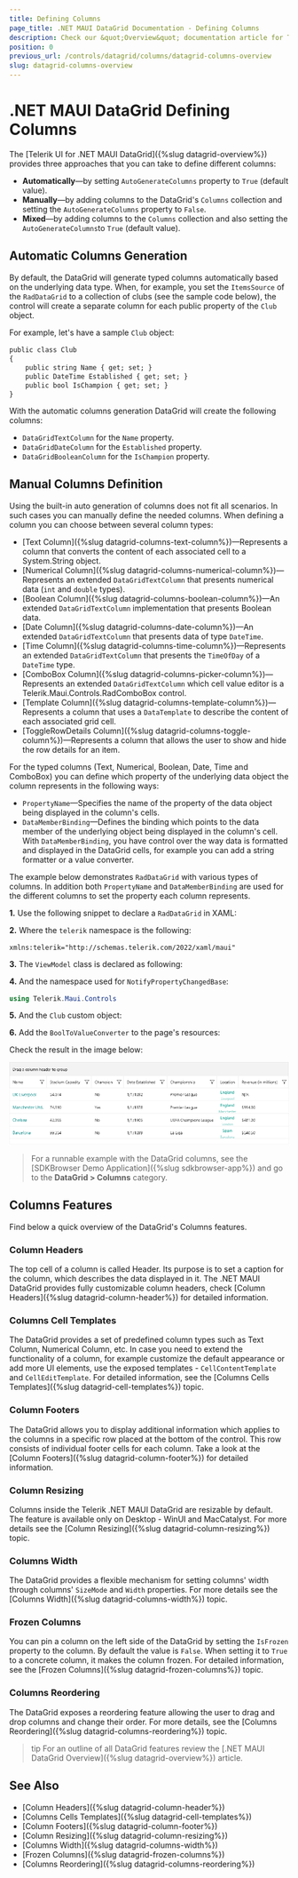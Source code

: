 ```yaml
---
title: Defining Columns
page_title: .NET MAUI DataGrid Documentation - Defining Columns
description: Check our &quot;Overview&quot; documentation article for Telerik DataGrid for .NET MAUI.
position: 0
previous_url: /controls/datagrid/columns/datagrid-columns-overview
slug: datagrid-columns-overview
---
```


# .NET MAUI DataGrid Defining Columns

The [Telerik UI for .NET MAUI DataGrid]({%slug datagrid-overview%}) provides three approaches that you can take to define different columns:

* **Automatically**&mdash;by setting `AutoGenerateColumns` property to `True` (default value).
* **Manually**&mdash;by adding columns to the DataGrid's `Columns` collection and setting the `AutoGenerateColumns` property to `False`.
* **Mixed**&mdash;by adding columns to the `Columns` collection and also setting the `AutoGenerateColumns`to `True` (default value).

## Automatic Columns Generation

By default, the DataGrid will generate typed columns automatically based on the underlying data type. When, for example, you set the `ItemsSource` of the `RadDataGrid` to a collection of clubs (see the sample code below), the control will create a separate column for each public property of the `Club` object.

For example, let's have a sample `Club` object:

```XAML
public class Club
{ 
    public string Name { get; set; }
    public DateTime Established { get; set; }
    public bool IsChampion { get; set; }
}
```

With the automatic columns generation DataGrid will create the following columns:

* `DataGridTextColumn` for the `Name` property.
* `DataGridDateColumn` for the `Established` property.
* `DataGridBooleanColumn` for the `IsChampion` property.

## Manual Columns Definition

Using the built-in auto generation of columns does not fit all scenarios. In such cases you can manually define the needed columns. When defining a column you can choose between several column types:

* [Text Column]({%slug datagrid-columns-text-column%})&mdash;Represents a column that converts the content of each associated cell to a System.String object.
* [Numerical Column]({%slug datagrid-columns-numerical-column%})&mdash;Represents an extended `DataGridTextColumn` that presents numerical data (`int` and `double` types).
* [Boolean Column]({%slug datagrid-columns-boolean-column%})&mdash;An extended `DataGridTextColumn` implementation that presents Boolean data.
* [Date Column]({%slug datagrid-columns-date-column%})&mdash;An extended `DataGridTextColumn` that presents data of type `DateTime`.
* [Time Column]({%slug datagrid-columns-time-column%})&mdash;Represents an extended `DataGridTextColumn` that presents the `TimeOfDay` of a `DateTime` type.
* [ComboBox Column]({%slug datagrid-columns-picker-column%})&mdash;Represents an extended `DataGridTextColumn`  which cell value editor is a Telerik.Maui.Controls.RadComboBox control.
* [Template Column]({%slug datagrid-columns-template-column%})&mdash;Represents a column that uses a `DataTemplate` to describe the content of each associated grid cell.
* [ToggleRowDetails Column]({%slug datagrid-columns-toggle-column%})&mdash;Represents a column that allows the user to show and hide the row details for an item.

For the typed columns (Text, Numerical, Boolean, Date, Time and ComboBox) you can define which property of the underlying data object the column represents in the following ways:

* `PropertyName`&mdash;Specifies the name of the property of the data object being displayed in the column's cells.
* `DataMemberBinding`&mdash;Defines the binding which points to the data member of the underlying object being displayed in the column's cell. With `DataMemberBinding`, you have control over the way data is formatted and displayed in the DataGrid cells, for example you can add a string formatter or a value converter.

The example below demonstrates `RadDataGrid` with various types of columns. In addition both `PropertyName` and `DataMemberBinding` are used for the different columns to set the property each column represents. 

**1.** Use the following snippet to declare a `RadDataGrid` in XAML:

<snippet id='datagrid-columns-example' />

**2.** Where the `telerik` namespace is the following:

```XAML
xmlns:telerik="http://schemas.telerik.com/2022/xaml/maui"
```

**3.** The `ViewModel` class is declared as following:

<snippet id='datagrid-column-view-model' />

**4.** And the namespace used for `NotifyPropertyChangedBase`:

 ```C#
 using Telerik.Maui.Controls
 ```

**5.** And the `Club` custom object:

<snippet id='datagrid-club-model' />

**6.** Add the `BoolToValueConverter` to the page's resources:

<snippet id='datagrid-columns-converter' />

Check the result in the image below:

![Telerik .NET MAUI DataGrid Defining Columns](images/datagrid-columns.png)

> For a runnable example with the DataGrid columns, see the [SDKBrowser Demo Application]({%slug sdkbrowser-app%}) and go to the **DataGrid > Columns** category.

## Columns Features

Find below a quick overview of the DataGrid's Columns features.

### Column Headers

The top cell of a column is called Header. Its purpose is to set a caption for the column, which describes the data displayed in it. The .NET MAUI DataGrid provides fully customizable column headers, check [Column Headers]({%slug datagrid-column-header%}) for detailed information.

### Columns Cell Templates

The DataGrid provides a set of predefined column types such as Text Column, Numerical Column, etc. In case you need to extend the functionality of a column, for example customize the default appearance or add more UI elements, use the exposed templates - `CellContentTemplate` and `CellEditTemplate`. For detailed information, see the [Columns Cells Templates]({%slug datagrid-cell-templates%}) topic.

### Column Footers

The DataGrid allows you to display additional information which applies to the columns in a specific row placed at the bottom of the control. This row consists of individual footer cells for each column. Take a look at the [Column Footers]({%slug datagrid-column-footer%}) for detailed information.

### Column Resizing

Columns inside the Telerik .NET MAUI DataGrid are resizable by default. The feature is available only on Desktop - WinUI and MacCatalyst. For more details see the [Column Resizing]({%slug datagrid-column-resizing%}) topic.

### Columns Width

The DataGrid provides a flexible mechanism for setting columns' width through columns' `SizeMode` and `Width` properties. For more details see the [Columns Width]({%slug datagrid-columns-width%}) topic.

### Frozen Columns

You can pin a column on the left side of the DataGrid by setting the `IsFrozen` property to the column. By default the value is `False`. When setting it to `True` to a concrete column, it makes the column frozen. For detailed information, see the [Frozen Columns]({%slug datagrid-frozen-columns%}) topic.

### Columns Reordering

The DataGrid exposes a reordering feature allowing the user to drag and drop columns and change their order. For more details, see the [Columns Reordering]({%slug datagrid-columns-reordering%}) topic.

>tip For an outline of all DataGrid features review the [.NET MAUI DataGrid Overview]({%slug datagrid-overview%}) article.

## See Also

- [Column Headers]({%slug datagrid-column-header%})
- [Columns Cells Templates]({%slug datagrid-cell-templates%})
- [Column Footers]({%slug datagrid-column-footer%})
- [Column Resizing]({%slug datagrid-column-resizing%})
- [Columns Width]({%slug datagrid-columns-width%})
- [Frozen Columns]({%slug datagrid-frozen-columns%})
- [Columns Reordering]({%slug datagrid-columns-reordering%})
